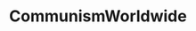 ---
title: CommunismWorldwide
crosslinks:
- autotldr
- thenewcoldwar
- alltheleft
- nazi
- communism101
- AskHistorians
- anarchomemes
- shitleftistssay
---